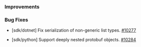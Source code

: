 ### Improvements

### Bug Fixes

- [sdk/dotnet] Fix serialization of non-generic list types.
  [#10277](https://github.com/pulumi/pulumi/pull/10277)

- [sdk/python] Support deeply nested protobuf objects.
  [#10284](https://github.com/pulumi/pulumi/pull/10284)
